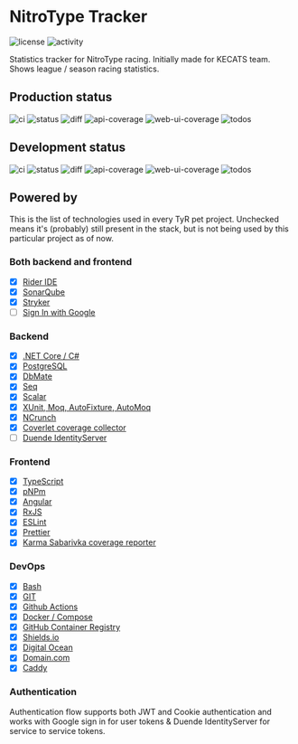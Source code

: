 # NitroType Tracker

![license](https://img.shields.io/github/license/ewancoder/nitrotype-tracker?color=blue)
![activity](https://img.shields.io/github/commit-activity/m/ewancoder/nitrotype-tracker)

Statistics tracker for NitroType racing. Initially made for KECATS team.
Shows league / season racing statistics.

## Production status

![ci](https://github.com/ewancoder/nitrotype-tracker/actions/workflows/deploy.yml/badge.svg?branch=main)
![status](https://img.shields.io/github/last-commit/ewancoder/nitrotype-tracker/main)
![diff](https://img.shields.io/github/commits-difference/ewancoder/nitrotype-tracker?base=main&head=main&logo=git&label=diff&color=orange)
![api-coverage](https://img.shields.io/endpoint?url=https://gist.githubusercontent.com/ewancoder/0184962696ef0364be7a3f491133f2f9/raw/nitrotype-tracker-api-coverage-main.json)
![web-ui-coverage](https://img.shields.io/endpoint?url=https://gist.githubusercontent.com/ewancoder/0184962696ef0364be7a3f491133f2f9/raw/nitrotype-tracker-web-coverage-main.json)
![todos](https://img.shields.io/endpoint?url=https://gist.githubusercontent.com/ewancoder/0184962696ef0364be7a3f491133f2f9/raw/nitrotype-tracker-todos-main.json)

## Development status

![ci](https://github.com/ewancoder/nitrotype-tracker/actions/workflows/deploy.yml/badge.svg?branch=develop)
![status](https://img.shields.io/github/last-commit/ewancoder/nitrotype-tracker/develop)
![diff](https://img.shields.io/github/commits-difference/ewancoder/nitrotype-tracker?base=main&head=develop&logo=git&label=diff&color=orange)
![api-coverage](https://img.shields.io/endpoint?url=https://gist.githubusercontent.com/ewancoder/0184962696ef0364be7a3f491133f2f9/raw/nitrotype-tracker-api-coverage-develop.json)
![web-ui-coverage](https://img.shields.io/endpoint?url=https://gist.githubusercontent.com/ewancoder/0184962696ef0364be7a3f491133f2f9/raw/nitrotype-tracker-web-coverage-develop.json)
![todos](https://img.shields.io/endpoint?url=https://gist.githubusercontent.com/ewancoder/0184962696ef0364be7a3f491133f2f9/raw/nitrotype-tracker-todos-develop.json)

## Powered by

This is the list of technologies used in every TyR pet project. Unchecked means it's (probably) still present in the stack, but is not being used by this particular project as of now.

### Both backend and frontend

- [x] [Rider IDE](https://www.jetbrains.com/rider)
- [x] [SonarQube](https://www.sonarsource.com/products/sonarqube)
- [x] [Stryker](https://stryker-mutator.io)
- [ ] [Sign In with Google](https://developers.google.com/identity/gsi/web/guides/overview)

### Backend

- [x] [.NET Core / C#](https://dotnet.microsoft.com)
- [x] [PostgreSQL](https://www.postgresql.org)
- [x] [DbMate](https://github.com/amacneil/dbmate)
- [x] [Seq](https://datalust.co/seq)
- [x] [Scalar](https://scalar.com)
- [x] [XUnit, Moq, AutoFixture, AutoMoq](https://xunit.net)
- [x] [NCrunch](https://www.ncrunch.net)
- [x] [Coverlet coverage collector](https://github.com/coverlet-coverage/coverlet)
- [ ] [Duende IdentityServer](https://duendesoftware.com/products/identityserver)

### Frontend

- [x] [TypeScript](https://www.typescriptlang.org)
- [x] [pNPm](https://pnpm.io)
- [x] [Angular](https://angular.dev)
- [x] [RxJS](https://rxjs.dev/)
- [x] [ESLint](https://eslint.org)
- [x] [Prettier](https://prettier.io)
- [x] [Karma Sabarivka coverage reporter](https://github.com/kopach/karma-sabarivka-reporter)

### DevOps

- [x] [Bash](https://www.gnu.org/software/bash)
- [x] [GIT](https://git-scm.com)
- [x] [Github Actions](https://github.com/features/actions)
- [x] [Docker / Compose](https://www.docker.com)
- [x] [GitHub Container Registry](https://docs.github.com/en/packages)
- [x] [Shields.io](https://shields.io)
- [x] [Digital Ocean](https://www.digitalocean.com)
- [x] [Domain.com](https://www.domain.com)
- [x] [Caddy](https://caddyserver.com)

### Authentication

Authentication flow supports both JWT and Cookie authentication and works with Google sign in for user tokens & Duende IdentityServer for service to service tokens.


